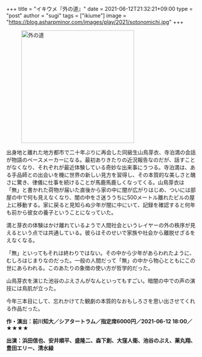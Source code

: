 +++
title = "イキウメ『外の道』"
date = 2021-06-12T21:32:21+09:00
type = "post"
author = "sugi"
tags = ["ikiume"]
image = "https://blog.asharpminor.com/images/play/2021/sotonomichi.jpg"
+++
<figure class="alignleft"><img src="/images/play/2021/sotonomichi.jpg" alt="外の道" style="width: 300px !important;"></figure>

出身地と離れた地方都市で二十年ぶりに再会した同級生山鳥芽衣、寺泊満の会話が物語のペースメーカーになる。最初ありきたりの近況報告なのだが、話すことがなくなり、それぞれが最近体験している奇妙な出来事にうつる。寺泊満は、ある手品師との出会いを機に世界の新しい見方を習得し、その本質的な美しさと醜さに驚き、律儀に仕事を続けることが馬鹿馬鹿しくなってくる。山鳥芽衣は「無」と書かれた荷物が届いた直後から家の中に闇が広がりはじめ、ついには部屋の中で何も見えなくなり、闇の中をさ迷ううちに500メートル離れたビルの屋上に移動する。家に戻ると見知らぬ少年が闇に中にいて、記録を確認すると何年も前から彼女の養子ということになっていた。

満と芽衣の体験はかけ離れているようで人間社会というレイヤーの外の秩序が見えるという点では共通している。彼らはそのせいで家族や社会から離脱せざるをえなくなる。

「無」といってもそれは終わりではない。その中から少年があらわれたように、むしろはじまりなのだった。一般の人間だって「無」の中から物心とともにこの世にあらわれる。このあたりの象徴の使い方が哲学的だった。

山鳥芽衣を演じた池谷のぶえさんがなんといってもすごい。暗闇の中での声の演技には鳥肌が立った。

今年三本目にして、忘れかけてた観劇の本質的なおもしろさを思い出させてくれる作品だった。

**作・演出：前川知大／シアタートラム／指定席6000円／2021-06-12 18:00／★★★★**

**出演：浜田信也、安井順平、盛隆二、森下創、大窪人衛、池谷のぶえ、薬丸翔、豊田エリー、清水緑**